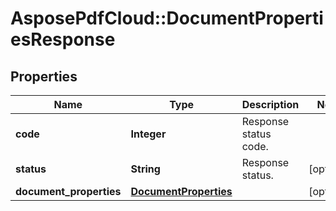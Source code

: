 ﻿# AsposePdfCloud::DocumentPropertiesResponse


## Properties
Name | Type | Description | Notes
------------ | ------------- | ------------- | -------------
**code** | **Integer** | Response status code. | 
**status** | **String** | Response status. | [optional] 
**document_properties** | [**DocumentProperties**](DocumentProperties.md) |  | [optional] 


